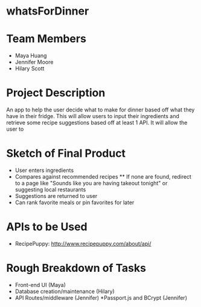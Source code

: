 # whatsForDinner

# Team Members

* Maya Huang
* Jennifer Moore
* Hilary Scott

# Project Description

An app to help the user decide what to make for dinner based off what they have in their fridge. This will allow users to input their ingredients and retrieve some recipe suggestions based off at least 1 API. It will allow the user to 


# Sketch of Final Product

* User enters ingredients
* Compares against recommended recipes
** If none are found, redirect to a page like "Sounds like you are having takeout tonight" or suggesting local restaurants
* Suggestions are returned to user
* Can rank favorite meals or pin favorites for later

# APIs to be Used

* RecipePuppy: http://www.recipepuppy.com/about/api/


# Rough Breakdown of Tasks

* Front-end UI (Maya)
* Database creation/maintenance (Hilary)
* API Routes/middleware (Jennifer)
*Passport.js and BCrypt (Jennifer)
